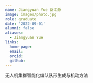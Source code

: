 ```yaml
---
name: Jiangyuan Yue 岳江源
image: images/photo.jpg
role: graduate
date: '2022-09-01'
alumni: false
aliases:
  - Jiangyuan Yue
links:
  home-page: 
  email: 
  orcid: 
  github: 
---
```


无人机集群智能化编队队形生成与机动方法